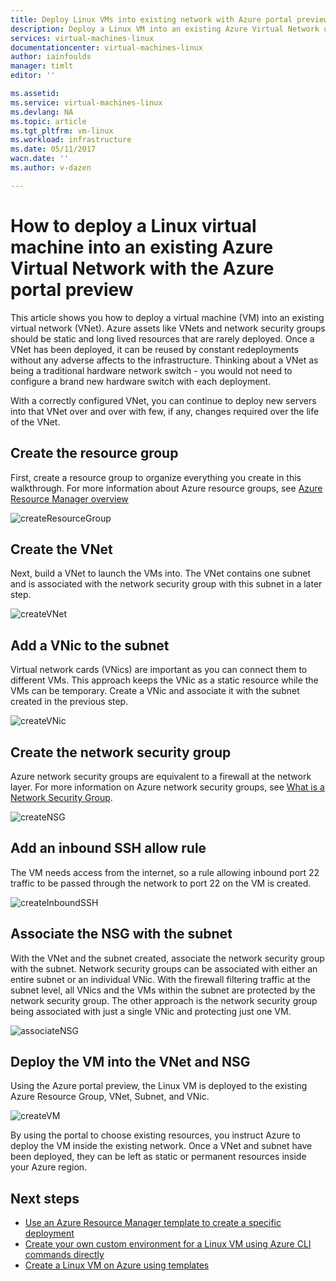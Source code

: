 ```yaml
---
title: Deploy Linux VMs into existing network with Azure portal preview | Azure
description: Deploy a Linux VM into an existing Azure Virtual Network using the portal.
services: virtual-machines-linux
documentationcenter: virtual-machines-linux
author: iainfoulds
manager: timlt
editor: ''

ms.assetid:
ms.service: virtual-machines-linux
ms.devlang: NA
ms.topic: article
ms.tgt_pltfrm: vm-linux
ms.workload: infrastructure
ms.date: 05/11/2017
wacn.date: ''
ms.author: v-dazen

---
```


# How to deploy a Linux virtual machine into an existing Azure Virtual Network with the Azure portal preview

This article shows you how to deploy a virtual machine (VM) into an existing virtual network (VNet). Azure assets like VNets and network security groups should be static and long lived resources that are rarely deployed. Once a VNet has been deployed, it can be reused by constant redeployments without any adverse affects to the infrastructure. Thinking about a VNet as being a traditional hardware network switch - you would not need to configure a brand new hardware switch with each deployment.  

With a correctly configured VNet, you can continue to deploy new servers into that VNet over and over with few, if any, changes required over the life of the VNet.

## Create the resource group

First, create a resource group to organize everything you create in this walkthrough. For more information about Azure resource groups, see [Azure Resource Manager overview](../../azure-resource-manager/resource-group-overview.md)

![createResourceGroup](./media/deploy-linux-vm-into-existing-vnet-using-portal/createResourceGroup.png)

## Create the VNet

Next, build a VNet to launch the VMs into. The VNet contains one subnet and is associated with the network security group with this subnet in a later step.

![createVNet](./media/deploy-linux-vm-into-existing-vnet-using-portal/createVNet.png)

## Add a VNic to the subnet

Virtual network cards (VNics) are important as you can connect them to different VMs. This approach keeps the VNic as a static resource while the VMs can be temporary. Create a VNic and associate it with the subnet created in the previous step.

![createVNic](./media/deploy-linux-vm-into-existing-vnet-using-portal/createVNic.png)

## Create the network security group

Azure network security groups are equivalent to a firewall at the network layer. For more information on Azure network security groups, see [What is a Network Security Group](../../virtual-network/virtual-networks-nsg.md).

![createNSG](./media/deploy-linux-vm-into-existing-vnet-using-portal/createNSG.png)

## Add an inbound SSH allow rule

The VM needs access from the internet, so a rule allowing inbound port 22 traffic to be passed through the network to port 22 on the VM is created.

![createInboundSSH](./media/deploy-linux-vm-into-existing-vnet-using-portal/createInboundSSH.png)

## Associate the NSG with the subnet

With the VNet and the subnet created, associate the network security group with the subnet. Network security groups can be associated with either an entire subnet or an individual VNic. With the firewall filtering traffic at the subnet level, all VNics and the VMs within the subnet are protected by the network security group. The other approach is the network security group being associated with just a single VNic and protecting just one VM.

![associateNSG](./media/deploy-linux-vm-into-existing-vnet-using-portal/associateNSG.png)

## Deploy the VM into the VNet and NSG

Using the Azure portal preview, the Linux VM is deployed to the existing Azure Resource Group, VNet, Subnet, and VNic.

![createVM](./media/deploy-linux-vm-into-existing-vnet-using-portal/createVM.png)

By using the portal to choose existing resources, you instruct Azure to deploy the VM inside the existing network. Once a VNet and subnet have been deployed, they can be left as static or permanent resources inside your Azure region.  

## Next steps

* [Use an Azure Resource Manager template to create a specific deployment](../windows/cli-deploy-templates.md)
* [Create your own custom environment for a Linux VM using Azure CLI commands directly](create-cli-complete.md)
* [Create a Linux VM on Azure using templates](create-ssh-secured-vm-from-template.md)
